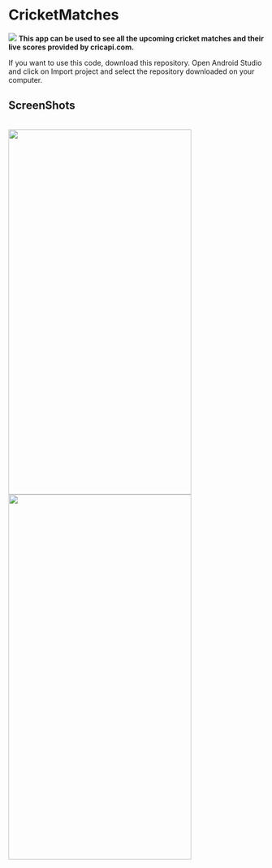 <h1> CricketMatches </h1>
<img src="https://raw.githubusercontent.com/sandeepnutalapati/CricketMatches/master/app/src/main/res/mipmap-xxxhdpi/ic_launcher.png">
<b>This app can be used to see all the upcoming cricket matches and their live scores provided by cricapi.com.</b>

If you want to use this code, download this repository. 
Open Android Studio and click on Import project and select the repository downloaded on your computer.

<h2>ScreenShots</h2><br/>
<img src="https://raw.githubusercontent.com/sandeepnutalapati/CricketMatches/master/matches.jpeg" width="360" height="720"><img src="https://raw.githubusercontent.com/sandeepnutalapati/CricketMatches/master/score.jpeg" width="360" height="720">
